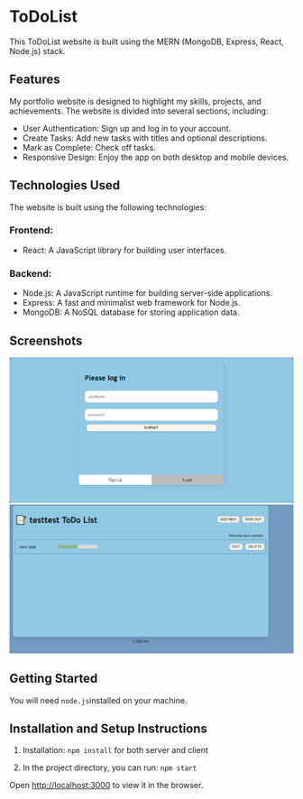# ToDoList

This ToDoList website is built using  the MERN (MongoDB, Express, React, Node.js) stack.

## Features

My portfolio website is designed to highlight my skills, projects, and achievements. The website is divided into several sections, including:

- User Authentication: Sign up and log in to your account.
- Create Tasks: Add new tasks with titles and optional descriptions.
- Mark as Complete: Check off tasks.
- Responsive Design: Enjoy the app on both desktop and mobile devices.

## Technologies Used

The website is built using the following technologies:

### Frontend:

- React: A JavaScript library for building user interfaces.

### Backend:

- Node.js: A JavaScript runtime for building server-side applications.
- Express: A fast and minimalist web framework for Node.js.
- MongoDB: A NoSQL database for storing application data.

  
## Screenshots

![Login](/screenshots/login.PNG)
![ToDoList](/screenshots/todolist.PNG)

## Getting Started

You will need `node.js`installed on your machine.

## Installation and Setup Instructions

1. Installation: `npm install` for both server and client

2. In the project directory, you can run: `npm start`

Open [http://localhost:3000](http://localhost:3000) to view it in the browser.
